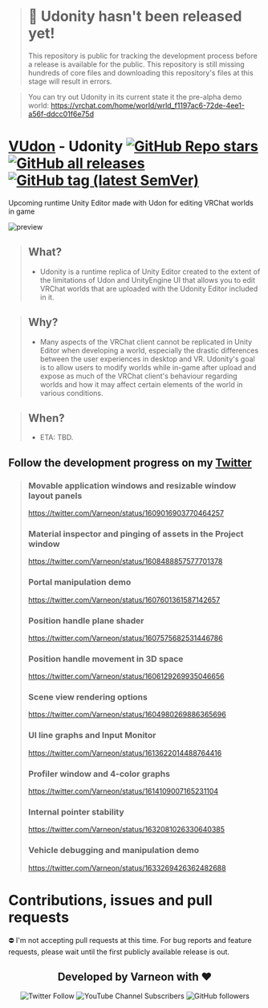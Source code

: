> # :construction: Udonity hasn't been released yet!
> This repository is public for tracking the development process before a release is available for the public. This repository is still missing hundreds of core files and downloading this repository's files at this stage will result in errors.

> You can try out Udonity in its current state it the pre-alpha demo world: https://vrchat.com/home/world/wrld_f1197ac6-72de-4ee1-a56f-ddcc01f6e75d

<div>

# [VUdon](https://github.com/Varneon/VUdon) - Udonity [![GitHub Repo stars](https://img.shields.io/github/stars/Varneon/VUdon-Udonity?style=flat&label=Stars)](https://github.com/Varneon/VUdon-Udonity/stargazers) [![GitHub all releases](https://img.shields.io/github/downloads/Varneon/VUdon-Udonity/total?color=blue&label=Downloads&style=flat)](https://github.com/Varneon/VUdon-Udonity/releases) [![GitHub tag (latest SemVer)](https://img.shields.io/github/v/tag/Varneon/VUdon-Udonity?color=blue&label=Release&sort=semver&style=flat)](https://github.com/Varneon/VUdon-Udonity/releases/latest)

</div>

Upcoming runtime Unity Editor made with Udon for editing VRChat worlds in game

![preview](https://user-images.githubusercontent.com/26690821/210047940-861fa131-51e3-42c0-9e81-b4148ed5345e.png)

> ## What?
> * Udonity is a runtime replica of Unity Editor created to the extent of the limitations of Udon and UnityEngine UI that allows you to edit VRChat worlds that are uploaded with the Udonity Editor included in it.

> ## Why?
> * Many aspects of the VRChat client cannot be replicated in Unity Editor when developing a world, especially the drastic differences between the user experiences in desktop and VR. Udonity's goal is to allow users to modify worlds while in-game after upload and expose as much of the VRChat client's behaviour regarding worlds and how it may affect certain elements of the world in various conditions.

> ## When?
> * ETA: TBD.

## Follow the development progress on my [Twitter](https://twitter.com/Varneon)
> ### Movable application windows and resizable window layout panels
> https://twitter.com/Varneon/status/1609016903770464257
> ### Material inspector and pinging of assets in the Project window
> https://twitter.com/Varneon/status/1608488857577701378
> ### Portal manipulation demo
> https://twitter.com/Varneon/status/1607601361587142657
> ### Position handle plane shader
> https://twitter.com/Varneon/status/1607575682531446786
> ### Position handle movement in 3D space
> https://twitter.com/Varneon/status/1606129269935046656
> ### Scene view rendering options
> https://twitter.com/Varneon/status/1604980269886365696
> ### UI line graphs and Input Monitor
> https://twitter.com/Varneon/status/1613622014488764416
> ### Profiler window and 4-color graphs
> https://twitter.com/Varneon/status/1614109007165231104
> ### Internal pointer stability
> https://twitter.com/Varneon/status/1632081026330640385
> ### Vehicle debugging and manipulation demo
> https://twitter.com/Varneon/status/1633269426362482688

# Contributions, issues and pull requests

:no_entry: I'm not accepting pull requests at this time. For bug reports and feature requests, please wait until the first publicly available release is out.

<div align="center">

## Developed by Varneon with :hearts:

![Twitter Follow](https://img.shields.io/twitter/follow/Varneon?color=%231c9cea&label=%40Varneon&logo=Twitter&style=for-the-badge)
![YouTube Channel Subscribers](https://img.shields.io/youtube/channel/subscribers/UCKTxeXy7gyaxr-YA9qGWOYg?color=%23FF0000&label=Varneon&logo=YouTube&style=for-the-badge)
![GitHub followers](https://img.shields.io/github/followers/Varneon?color=%23303030&label=Varneon&logo=GitHub&style=for-the-badge)

</div>
